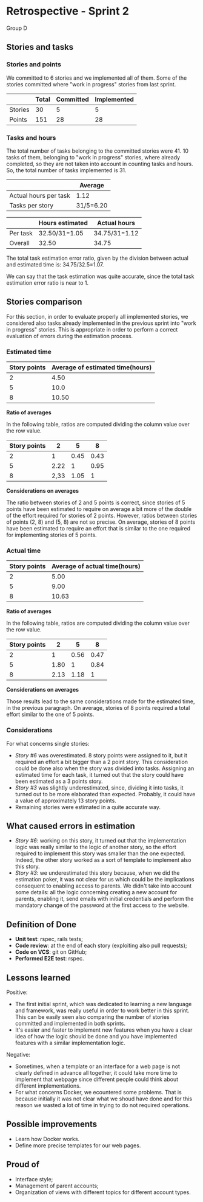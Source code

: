 # Retrospective - Sprint 2

Group D

## Stories and tasks

### Stories and points

We committed to 6 stories and we implemented all of them. Some of the stories committed where "work in progress" stories from last sprint.

|  | Total | Committed | Implemented |
| --- | --- | --- | --- |
| Stories | 30 | 5 | 5 |
| Points | 151 | 28 | 28 |

### Tasks and hours

The total number of tasks belonging to the committed stories were 41. 10 tasks of them, belonging to "work in progress" stories, where already completed, so they are not taken into account in counting tasks and hours. So, the total number of tasks implemented is 31.

|   |  Average  |
|---|---|
| Actual hours per task  | 1.12  |
| Tasks per story | 31/5=6.20  |


|   |  Hours estimated  | Actual hours |
|---|---|---|
| Per task  | 32.50/31=1.05 | 34.75/31=1.12 |
| Overall | 32.50 | 34.75 |

The total task estimation error ratio, given by the division between actual and estimated time is: 34.75/32.5=1.07.

We can say that the task estimation was quite accurate, since the total task estimation error ratio is near to 1.

## Stories comparison

For this section, in order to evaluate properly all implemented stories, we considered also tasks already implemented in the previous sprint into "work in progress" stories. This is appropriate in order to perform a correct evaluation of errors during the estimation process.

### Estimated time

| Story points | Average of estimated time(hours) |
| --- | --- |
| 2 | 4.50 |
| 5 | 10.0 |
| 8 | 10.50 |

**Ratio of averages**

In the following table, ratios are computed dividing the column value over the row value.

| Story points | 2 | 5 | 8 |
| --- | --- | --- | --- |
| 2 | 1 | 0.45 | 0.43 |
| 5 | 2.22 | 1 | 0.95 |
| 8 | 2,33 | 1.05 | 1 |

**Considerations on averages**

The ratio between stories of 2 and 5 points is correct, since stories of 5 points have been estimated to require on average a bit more of the double of the effort required for stories of 2 points. However, ratios between stories of points (2, 8) and (5, 8) are not so precise. On average, stories of 8 points have been estimated to require an effort that is similar to the one required for implementing stories of 5 points.

### Actual time

| Story points | Average of actual time(hours) |
| --- | --- |
| 2 | 5.00 |
| 5 | 9.00 |
| 8 | 10.63 |


**Ratio of averages**

In the following table, ratios are computed dividing the column value over the row value.

| Story points | 2 | 5 | 8 |
| --- | --- | --- | --- |
| 2 | 1 | 0.56 | 0.47 |
| 5 | 1.80 | 1 | 0.84 |
| 8 | 2.13 | 1.18 | 1 |

**Considerations on averages**

Those results lead to the same considerations made for the estimated time, in the previous paragraph. On average, stories of 8 points required a total effort similar to the one of 5 points.


### Considerations

For what concerns single stories: 

* _Story #6_ was overestimated. 8 story points were assigned to it, but it required an effort a bit bigger than a 2 point story. This consideration could be done also when the story was divided into tasks. Assigning an estimated time for each task, it turned out that the story could have been estimated as a 3 points story.
* _Story #3_ was slightly underestimated, since, dividing it into tasks, it turned out to be more elaborated than expected. Probably, it could have a value of approximately 13 story points.
* Remaining stories were estimated in a quite accurate way.

## What caused errors in estimation

* _Story #6_: working on this story, it turned out that the implementation logic was really similar to the logic of another story, so the effort required to implement this story was smaller than the one expected. Indeed, the other story worked as a sort of template to implement also this story.
* _Story #3_: we underestimated this story because, when we did the estimation poker, it was not clear for us which could be the implications consequent to enabling access to parents. We didn't take into account some details: all the logic concerning creating a new account for parents, enabling it, send emails with initial credentials and perform the mandatory change of the password at the first access to the website.

## Definition of Done

* **Unit test**: rspec, rails tests;
* **Code review**: at the end of each story (exploiting also pull requests);
* **Code on VCS**: git on GitHub;
* **Performed E2E test**: rspec.

## Lessons learned

Positive:

* The first initial sprint, which was dedicated to learning a new language and framework, was really useful in order to work better in this sprint. This can be easily seen also comparing the number of stories committed and implemented in both sprints.
* It's easier and faster to implement new features when you have a clear idea of how the logic should be done and you have implemented features with a similar implementation logic.

Negative:

* Sometimes, when a template or an interface for a web page is not clearly defined in advance all together, it could take more time to implement that webpage since different people could think about different implementations.
* For what concerns Docker, we ecountered some problems. That is because initially it was not clear what we shoud have done and for this reason we wasted a lot of time in trying to do not required operations.

## Possible improvements

* Learn how Docker works.
* Define more precise templates for our web pages.


## Proud of

* Interface style;
* Management of parent accounts;
* Organization of views with different topics for different account types.

